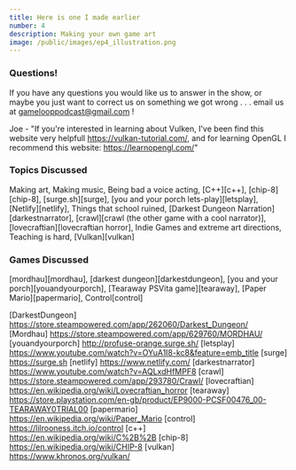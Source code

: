 ```yaml
---
title: Here is one I made earlier
number: 4
description: Making your own game art
image: /public/images/ep4_illustration.png
---
```


### Questions!

If you have any questions you would like us to answer in the show, or maybe you just want to correct us on something we got wrong . . . email us at gamelooppodcast@gmail.com !

Joe - "If you're interested in learning about Vulken, I've been find this website very helpfull https://vulkan-tutorial.com/, and for learning OpenGL I recommend this website: https://learnopengl.com/"

### Topics Discussed

Making art, Making music, Being bad a voice acting, [C++][c++], [chip-8][chip-8], [surge.sh][surge], [you and your porch lets-play][letsplay], [Netlify][netlify], Things that school ruined, [Darkest Dungeon Narration][darkestnarrator], [crawl][crawl (the other game with a cool narrator)], [lovecraftian][lovecraftian horror], Indie Games and extreme art directions, Teaching is hard, [Vulkan][vulkan]

### Games Discussed

[mordhau][mordhau], [darkest dungeon][darkestdungeon], [you and your porch][youandyourporch], [Tearaway PSVita game][tearaway], [Paper Mario][papermario], Control[control]

[DarkestDungeon] https://store.steampowered.com/app/262060/Darkest_Dungeon/
[Mordhau] https://store.steampowered.com/app/629760/MORDHAU/
[youandyourporch] http://profuse-orange.surge.sh/
[letsplay] https://www.youtube.com/watch?v=OYuA1I8-kc8&feature=emb_title
[surge] https://surge.sh
[netlify] https://www.netlify.com/
[darkestnarrator] https://www.youtube.com/watch?v=AQLxdHfMPF8
[crawl] https://store.steampowered.com/app/293780/Crawl/
[lovecraftian] https://en.wikipedia.org/wiki/Lovecraftian_horror
[tearaway] https://store.playstation.com/en-gb/product/EP9000-PCSF00476_00-TEARAWAY0TRIAL00
[papermario] https://en.wikipedia.org/wiki/Paper_Mario
[control] https://lilrooness.itch.io/control
[c++] https://en.wikipedia.org/wiki/C%2B%2B
[chip-8] https://en.wikipedia.org/wiki/CHIP-8
[vulkan] https://www.khronos.org/vulkan/
